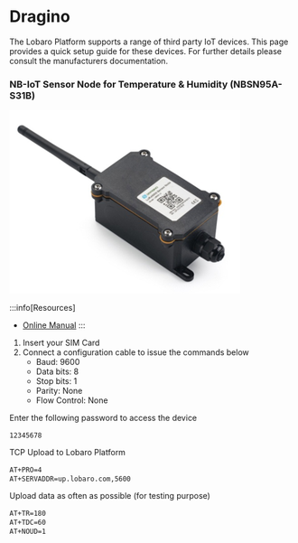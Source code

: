 

# Dragino

The Lobaro Platform supports a range of third party IoT devices. This page provides a quick setup guide for these devices.
For further details please consult the manufacturers documentation.

### NB-IoT Sensor Node for Temperature & Humidity (NBSN95A-S31B)

![dragino-NBSN95.png](img/dragino-NBSN95.png)

:::info[Resources]
* [Online Manual](http://wiki.dragino.com/xwiki/bin/view/Main/User%20Manual%20for%20LoRaWAN%20End%20Nodes/NBSN95_NBSN95A%20NB-IoT%20Sensor%20Node%20User%20Manual/)
:::



1. Insert your SIM Card
2. Connect a configuration cable to issue the commands below
    * Baud: 9600
    * Data bits: 8
    * Stop bits: 1
    * Parity: None
    * Flow Control: None


Enter the following password to access the device
```
12345678
```


TCP Upload to Lobaro Platform
```
AT+PRO=4
AT+SERVADDR=up.lobaro.com,5600
```

Upload data as often as possible (for testing purpose)
```
AT+TR=180
AT+TDC=60
AT+NOUD=1
```
